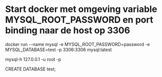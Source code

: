 # Start docker met omgeving variable MYSQL_ROOT_PASSWORD en port binding naar de host op 3306
docker run --name mysql -e MYSQL_ROOT_PASSWORD=password  -e MYSQL_DATABASE=test -p 3306:3306 mysql:latest

mysql-h 127.0.0.1 -u root -p

CREATE DATABASE test;
